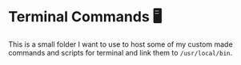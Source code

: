 # Terminal Commands :desktop_computer:

This is a small folder I want to use to host some of my custom made commands and scripts for terminal and link them to `/usr/local/bin`. 

